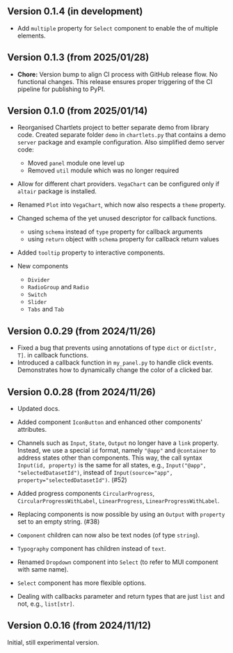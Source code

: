 ## Version 0.1.4 (in development)

- Add `multiple` property for `Select` component to enable the
  of multiple elements.

## Version 0.1.3 (from 2025/01/28)

- **Chore:** Version bump to align CI process with GitHub release flow.
  No functional changes. This release ensures proper triggering of the CI
  pipeline for publishing to PyPI.

## Version 0.1.0 (from 2025/01/14)

- Reorganised Chartlets project to better separate demo from library code.
  Created separate folder `demo` in `chartlets.py` that contains
  a demo `server` package and example configuration.
  Also simplified demo server code:

  - Moved `panel` module one level up
  - Removed `util` module which was no longer required

- Allow for different chart providers. `VegaChart` can be configured only if
  `altair` package is installed.
- Renamed `Plot` into `VegaChart`, which now also respects a `theme` property.

- Changed schema of the yet unused descriptor for callback functions.

  - using `schema` instead of `type` property for callback arguments
  - using `return` object with `schema` property for callback return values

- Added `tooltip` property to interactive components.

- New components
  - `Divider`
  - `RadioGroup` and `Radio`
  - `Switch`
  - `Slider`
  - `Tabs` and `Tab`

## Version 0.0.29 (from 2024/11/26)

- Fixed a bug that prevents using annotations of type `dict` or `dict[str, T]`.
  in callback functions.
- Introduced a callback function in `my_panel.py` to handle click events.
  Demonstrates how to dynamically change the color of a clicked bar.

## Version 0.0.28 (from 2024/11/26)

- Updated docs.

- Added component `IconButton` and enhanced other components' attributes.

- Channels such as `Input`, `State`, `Output` no longer have a `link` property.
  Instead, we use a special `id` format, namely `"@app"` and `@container`
  to address states other than components.
  This way, the call syntax `Input(id, property)` is the same for all states,
  e.g., `Input("@app", "selectedDatasetId")`, instead of
  `Input(source="app", property="selectedDatasetId")`. (#52)

- Added progress components `CircularProgress`, `CircularProgressWithLabel`,
  `LinearProgress`, `LinearProgressWithLabel`.

- Replacing components is now possible by using an
  `Output` with `property` set to an empty string. (#38)

- `Component` children can now also be text nodes (of type `string`).

- `Typography` component has children instead of `text`.

- Renamed `Dropdown` component into `Select`
  (to refer to MUI component with same name).

- `Select` component has more flexible options.

- Dealing with callbacks parameter and return types
  that are just `list` and not, e.g., `list[str]`.

## Version 0.0.16 (from 2024/11/12)

Initial, still experimental version.
